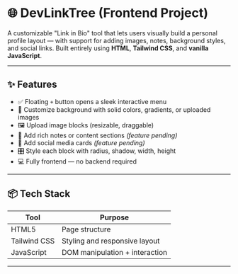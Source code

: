 # 🌐 DevLinkTree (Frontend Project)

A customizable "Link in Bio" tool that lets users visually build a personal profile layout — with support for adding images, notes, background styles, and social links. Built entirely using **HTML**, **Tailwind CSS**, and **vanilla JavaScript**.

---

## ✨ Features

- ✅ Floating `+` button opens a sleek interactive menu
- 🎨 Customize background with solid colors, gradients, or uploaded images
- 🖼️ Upload image blocks (resizable, draggable)
- 🧾 Add rich notes or content sections *(feature pending)*
- 🔗 Add social media cards *(feature pending)*
- 🎛️ Style each block with radius, shadow, width, height
- 💻 Fully frontend — no backend required

---

## 📦 Tech Stack

| Tool         | Purpose                       |
|--------------|-------------------------------|
| HTML5        | Page structure                |
| Tailwind CSS | Styling and responsive layout |
| JavaScript   | DOM manipulation + interaction |

---

